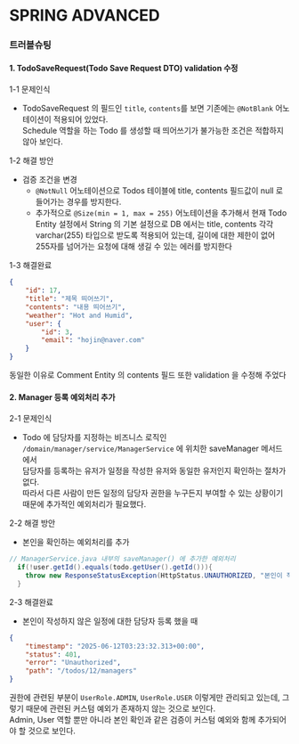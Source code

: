 # SPRING ADVANCED
### 트러블슈팅  

#### 1. TodoSaveRequest(Todo Save Request DTO) validation 수정

1-1 문제인식  
- TodoSaveRequest 의 필드인 `title`, `contents`를 보면 기존에는 `@NotBlank` 어노테이션이 적용되어 있었다.  
Schedule 역할을 하는 Todo 를 생성할 때 띄어쓰기가 불가능한 조건은 적합하지 않아 보인다.  

1-2 해결 방안  
- 검증 조건을 변경  
  - `@NotNull` 어노테이션으로 Todos 테이블에 title, contents 필드값이 null 로 들어가는 경우를 방지한다.  
  - 추가적으로 `@Size(min = 1, max = 255)` 어노테이션을 추가해서
  현재 Todo Entity 설정에서 String 의 기본 설정으로 DB 에서는 title, contents 각각 varchar(255)
  타입으로 받도록 적용되어 있는데, 길이에 대한 제한이 없어 255자를 넘어가는 요청에 대해 생길 수 있는 에러를 방지한다  

1-3 해결완료
```json
{
    "id": 17,
    "title": "제목 띄어쓰기",
    "contents": "내용 띄어쓰기",
    "weather": "Hot and Humid",
    "user": {
        "id": 3,
        "email": "hojin@naver.com"
    }
}
```
동일한 이유로 Comment Entity 의 contents 필드 또한 validation 을 수정해 주었다

#### 2. Manager 등록 예외처리 추가

2-1 문제인식
- Todo 에 담당자를 지정하는 비즈니스 로직인 `/domain/manager/service/ManagerService` 에 위치한 saveManager 메서드에서  
담당자를 등록하는 유저가 일정을 작성한 유저와 동일한 유저인지 확인하는 절차가 없다.  
따라서 다른 사람이 만든 일정의 담당자 권한을 누구든지 부여할 수 있는 상황이기 때문에 추가적인 예외처리가 필요했다. 

2-2 해결 방안
- 본인을 확인하는 예외처리를 추가
```java
// ManagerService.java 내부의 saveManager() 에 추가한 예외처리
  if(!user.getId().equals(todo.getUser().getId())){
    throw new ResponseStatusException(HttpStatus.UNAUTHORIZED, "본인이 작성하지 않은 Todo 에 담당자를 등록할 수 없습니다.");
  }
```

2-3 해결완료  
- 본인이 작성하지 않은 일정에 대한 담당자 등록 했을 때
```json
{
    "timestamp": "2025-06-12T03:23:32.313+00:00",
    "status": 401,
    "error": "Unauthorized",
    "path": "/todos/12/managers"
}
```
권한에 관련된 부분이 `UserRole.ADMIN`, `UserRole.USER` 이렇게만 관리되고 있는데,
그렇기 때문에 관련된 커스텀 예외가 존재하지 않는 것으로 보인다.  
Admin, User 역할 뿐만 아니라 본인 확인과 같은 검증이 커스텀 예외와 함께 추가되어야 할 것으로 보인다. 